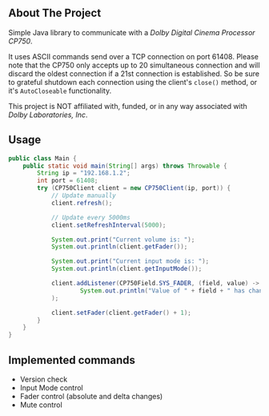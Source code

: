 ## About The Project

Simple Java library to communicate with a *Dolby Digital Cinema Processor CP750*.

It uses ASCII commands send over a TCP connection on port 61408. Please note that
the CP750 only accepts up to 20 simultaneous connection and will discard
the oldest connection if a 21st connection is established. So be sure to grateful
shutdown each connection using the client's `close()` method, or it's
`AutoCloseable` functionality.

This project is NOT affiliated with, funded, or in any way associated
with *Dolby Laboratories, Inc*.

## Usage

```java
public class Main {
    public static void main(String[] args) throws Throwable {
        String ip = "192.168.1.2";
        int port = 61408;
        try (CP750Client client = new CP750Client(ip, port)) {
            // Update manually
            client.refresh();

            // Update every 5000ms
            client.setRefreshInterval(5000);

            System.out.print("Current volume is: ");
            System.out.println(client.getFader());

            System.out.print("Current input mode is: ");
            System.out.println(client.getInputMode());

            client.addListener(CP750Field.SYS_FADER, (field, value) ->
                    System.out.println("Value of " + field + " has changed to " + value)
            );

            client.setFader(client.getFader() + 1);
        }
    }
}
```

## Implemented commands

* Version check
* Input Mode control
* Fader control (absolute and delta changes)
* Mute control
